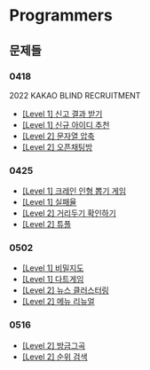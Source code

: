# Programmers

## 문제들

### 0418

2022 KAKAO BLIND RECRUITMENT

- [[Level 1] 신고 결과 받기](https://programmers.co.kr/learn/courses/30/lessons/92334)
- [[Level 1] 신규 아이디 추천](https://programmers.co.kr/learn/courses/30/lessons/72410)
- [[Level 2] 문자열 압축](https://programmers.co.kr/learn/courses/30/lessons/60057)
- [[Level 2] 오픈채팅방](https://programmers.co.kr/learn/courses/30/lessons/42888)

### 0425

- [[Level 1] 크레인 인형 뽑기 게임](https://programmers.co.kr/learn/courses/30/lessons/64061)
- [[Level 1] 실패율](https://programmers.co.kr/learn/courses/30/lessons/42889)
- [[Level 2] 거리두기 확인하기](https://programmers.co.kr/learn/courses/30/lessons/81302)
- [[Level 2] 튜플](https://programmers.co.kr/learn/courses/30/lessons/64065)

### 0502

- [[Level 1] 비밀지도](https://programmers.co.kr/learn/courses/30/lessons/17681)
- [[Level 1] 다트게임](https://programmers.co.kr/learn/courses/30/lessons/17682)
- [[Level 2] 뉴스 클러스터링](https://programmers.co.kr/learn/courses/30/lessons/17677)
- [[Level 2] 메뉴 리뉴얼](https://programmers.co.kr/learn/courses/30/lessons/72411)

### 0516

- [[Level 2] 방금그곡](https://programmers.co.kr/learn/courses/30/lessons/17683)
- [[Level 2] 순위 검색](https://programmers.co.kr/learn/courses/30/lessons/72412)

